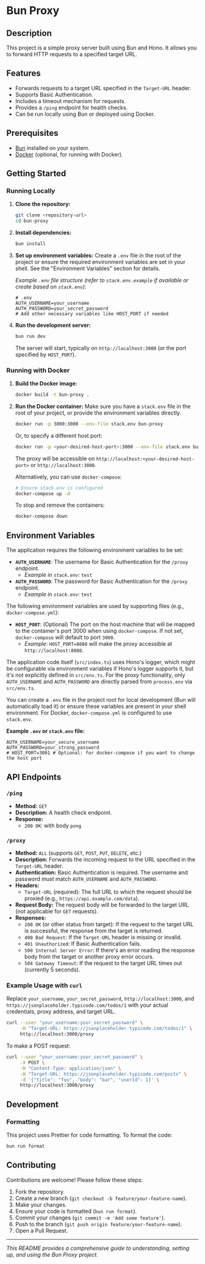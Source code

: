 # Bun Proxy

## Description

This project is a simple proxy server built using Bun and Hono. It allows you to forward HTTP requests to a specified target URL.

## Features

- Forwards requests to a target URL specified in the `Target-URL` header.
- Supports Basic Authentication.
- Includes a timeout mechanism for requests.
- Provides a `/ping` endpoint for health checks.
- Can be run locally using Bun or deployed using Docker.

## Prerequisites

- [Bun](https://bun.sh/) installed on your system.
- [Docker](https://www.docker.com/) (optional, for running with Docker).

## Getting Started

### Running Locally

1.  **Clone the repository:**
    ```sh
    git clone <repository-url>
    cd bun-proxy
    ```

2.  **Install dependencies:**
    ```sh
    bun install
    ```

3.  **Set up environment variables:**
    Create a `.env` file in the root of the project or ensure the required environment variables are set in your shell. See the "Environment Variables" section for details.

    *Example `.env` file structure (refer to `stack.env.example` if available or create based on `stack.env`):*
    ```env
    # .env
    AUTH_USERNAME=your_username
    AUTH_PASSWORD=your_secret_password
    # Add other necessary variables like HOST_PORT if needed
    ```

4.  **Run the development server:**
    ```sh
    bun run dev
    ```
    The server will start, typically on `http://localhost:3000` (or the port specified by `HOST_PORT`).

### Running with Docker

1.  **Build the Docker image:**
    ```sh
    docker build -t bun-proxy .
    ```

2.  **Run the Docker container:**
    Make sure you have a `stack.env` file in the root of your project, or provide the environment variables directly.
    ```sh
    docker run -p 3000:3000 --env-file stack.env bun-proxy
    ```
    Or, to specify a different host port:
    ```sh
    docker run -p <your-desired-host-port>:3000 --env-file stack.env bun-proxy
    ```
    The proxy will be accessible on `http://localhost:<your-desired-host-port>` or `http://localhost:3000`.

    Alternatively, you can use `docker-compose`:
    ```sh
    # Ensure stack.env is configured
    docker-compose up -d
    ```
    To stop and remove the containers:
    ```sh
    docker-compose down
    ```

## Environment Variables

The application requires the following environment variables to be set:

*   **`AUTH_USERNAME`**: The username for Basic Authentication for the `/proxy` endpoint.
    *   *Example in `stack.env`*: `test`
*   **`AUTH_PASSWORD`**: The password for Basic Authentication for the `/proxy` endpoint.
    *   *Example in `stack.env`*: `test`

The following environment variables are used by supporting files (e.g., `docker-compose.yml`):

*   **`HOST_PORT`**: (Optional) The port on the host machine that will be mapped to the container's port 3000 when using `docker-compose`. If not set, `docker-compose` will default to port `3000`.
    *   *Example*: `HOST_PORT=8080` will make the proxy accessible at `http://localhost:8080`.

The application code itself (`src/index.ts`) uses Hono's logger, which might be configurable via environment variables if Hono's logger supports it, but it's not explicitly defined in `src/env.ts`. For the proxy functionality, only `AUTH_USERNAME` and `AUTH_PASSWORD` are directly parsed from `process.env` via `src/env.ts`.

You can create a `.env` file in the project root for local development (Bun will automatically load it) or ensure these variables are present in your shell environment. For Docker, `docker-compose.yml` is configured to use `stack.env`.

**Example `.env` or `stack.env` file:**
```env
AUTH_USERNAME=your_secure_username
AUTH_PASSWORD=your_strong_password
# HOST_PORT=3001 # Optional: for docker-compose if you want to change the host port
```

## API Endpoints

### `/ping`

*   **Method:** `GET`
*   **Description:** A health check endpoint.
*   **Response:**
    *   `200 OK`: with body `pong`

### `/proxy`

*   **Method:** `ALL` (supports `GET`, `POST`, `PUT`, `DELETE`, etc.)
*   **Description:** Forwards the incoming request to the URL specified in the `Target-URL` header.
*   **Authentication:** Basic Authentication is required. The username and password must match `AUTH_USERNAME` and `AUTH_PASSWORD`.
*   **Headers:**
    *   `Target-URL` (required): The full URL to which the request should be proxied (e.g., `https://api.example.com/data`).
*   **Request Body:** The request body will be forwarded to the target URL (not applicable for `GET` requests).
*   **Responses:**
    *   `200 OK` (or other status from target): If the request to the target URL is successful, the response from the target is returned.
    *   `400 Bad Request`: If the `Target-URL` header is missing or invalid.
    *   `401 Unauthorized`: If Basic Authentication fails.
    *   `500 Internal Server Error`: If there's an error reading the response body from the target or another proxy error occurs.
    *   `504 Gateway Timeout`: If the request to the target URL times out (currently 5 seconds).

### Example Usage with `curl`

Replace `your_username`, `your_secret_password`, `http://localhost:3000`, and `https://jsonplaceholder.typicode.com/todos/1` with your actual credentials, proxy address, and target URL.

```sh
curl --user "your_username:your_secret_password" \
     -H "Target-URL: https://jsonplaceholder.typicode.com/todos/1" \
     http://localhost:3000/proxy
```

To make a POST request:

```sh
curl --user "your_username:your_secret_password" \
     -X POST \
     -H "Content-Type: application/json" \
     -H "Target-URL: https://jsonplaceholder.typicode.com/posts" \
     -d '{"title": "foo", "body": "bar", "userId": 1}' \
     http://localhost:3000/proxy
```

## Development

### Formatting

This project uses Prettier for code formatting. To format the code:

```sh
bun run format
```

## Contributing

Contributions are welcome! Please follow these steps:

1.  Fork the repository.
2.  Create a new branch (`git checkout -b feature/your-feature-name`).
3.  Make your changes.
4.  Ensure your code is formatted (`bun run format`).
5.  Commit your changes (`git commit -m 'Add some feature'`).
6.  Push to the branch (`git push origin feature/your-feature-name`).
7.  Open a Pull Request.

---

*This README provides a comprehensive guide to understanding, setting up, and using the Bun Proxy project.*
